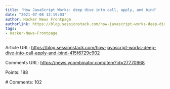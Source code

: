 ```yaml
---
title: 'How JavaScript Works: deep dive into call, apply, and bind'
date: "2021-07-08 12:19:03"
author: Hacker News Frontpage
authorlink: https://blog.sessionstack.com/how-javascript-works-deep-dive-into-call-apply-and-bind-415f6729c902
tags:
- Hacker-News-Frontpage
---
```


<p>Article URL: <a href="https://blog.sessionstack.com/how-javascript-works-deep-dive-into-call-apply-and-bind-415f6729c902">https://blog.sessionstack.com/how-javascript-works-deep-dive-into-call-apply-and-bind-415f6729c902</a></p>
<p>Comments URL: <a href="https://news.ycombinator.com/item?id=27770968">https://news.ycombinator.com/item?id=27770968</a></p>
<p>Points: 188</p>
<p># Comments: 102</p>
